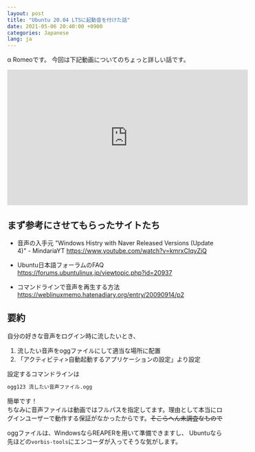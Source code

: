 ```yaml
---
layout: post
title: "Ubuntu 20.04 LTSに起動音を付けた話"
date: 2021-05-06 20:40:00 +0900
categories: Japanese
lang: ja
---
```


α Romeoです。
今回は下記動画についてのちょっと詳しい話です。

<iframe width="560" height="315" src="https://www.youtube.com/embed/lTNrxBKLGas" title="YouTube video player" frameborder="0" allow="accelerometer; autoplay; clipboard-write; encrypted-media; gyroscope; picture-in-picture" allowfullscreen></iframe>

## まず参考にさせてもらったサイトたち

- 音声の入手元 "Windows Histry with Naver Released Versions (Update 4)" - MindariaYT
  https://www.youtube.com/watch?v=kmrxCIqyZiQ

- Ubuntu日本語フォーラムのFAQ
  https://forums.ubuntulinux.jp/viewtopic.php?id=20937

- コマンドラインで音声を再生する方法
  https://weblinuxmemo.hatenadiary.org/entry/20090914/p2

## 要約
自分の好きな音声をログイン時に流したいとき、

1. 流したい音声をoggファイルにして適当な場所に配置
2. 「アクティビティ>自動起動するアプリケーションの設定」より設定  

設定するコマンドラインは
```sh
ogg123 流したい音声ファイル.ogg
```
簡単です！  
ちなみに音声ファイルは動画ではフルパスを指定してます。理由として本当にログインユーザーで動作する保証がなかったからです。~~そこらへん未調査なもので~~

oggファイルは、WindowsならREAPERを用いて準備できますし、
Ubuntuなら先ほどの`vorbis-tools`にエンコーダが入ってそうな気がします。